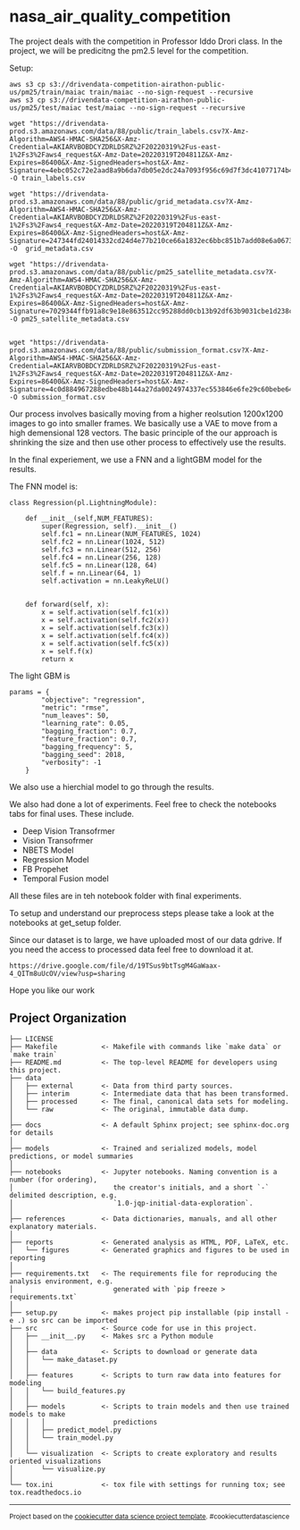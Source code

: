 nasa_air_quality_competition
==============================

The project deals with the competition in Professor Iddo Drori class. In the project, we will be predicitng the pm2.5 level for the competition. 

Setup:
```
aws s3 cp s3://drivendata-competition-airathon-public-us/pm25/train/maiac train/maiac --no-sign-request --recursive
aws s3 cp s3://drivendata-competition-airathon-public-us/pm25/test/maiac test/maiac --no-sign-request --recursive

wget "https://drivendata-prod.s3.amazonaws.com/data/88/public/train_labels.csv?X-Amz-Algorithm=AWS4-HMAC-SHA256&X-Amz-Credential=AKIARVBOBDCYZDRLDSRZ%2F20220319%2Fus-east-1%2Fs3%2Faws4_request&X-Amz-Date=20220319T204811Z&X-Amz-Expires=86400&X-Amz-SignedHeaders=host&X-Amz-Signature=4ebc052c72e2aad8a9b6da7db05e2dc24a7093f956c69d7f3dc41077174b451a" -O train_labels.csv

wget "https://drivendata-prod.s3.amazonaws.com/data/88/public/grid_metadata.csv?X-Amz-Algorithm=AWS4-HMAC-SHA256&X-Amz-Credential=AKIARVBOBDCYZDRLDSRZ%2F20220319%2Fus-east-1%2Fs3%2Faws4_request&X-Amz-Date=20220319T204811Z&X-Amz-Expires=86400&X-Amz-SignedHeaders=host&X-Amz-Signature=247344fd24014332cd24d4e77b210ce66a1832ec6bbc851b7add08e6a0673e24" -O  grid_metadata.csv

wget "https://drivendata-prod.s3.amazonaws.com/data/88/public/pm25_satellite_metadata.csv?X-Amz-Algorithm=AWS4-HMAC-SHA256&X-Amz-Credential=AKIARVBOBDCYZDRLDSRZ%2F20220319%2Fus-east-1%2Fs3%2Faws4_request&X-Amz-Date=20220319T204811Z&X-Amz-Expires=86400&X-Amz-SignedHeaders=host&X-Amz-Signature=7029344ffb91a8c9e18e863512cc95288dd0cb13b92df63b9031cbe1d238cffe" -O pm25_satellite_metadata.csv


wget "https://drivendata-prod.s3.amazonaws.com/data/88/public/submission_format.csv?X-Amz-Algorithm=AWS4-HMAC-SHA256&X-Amz-Credential=AKIARVBOBDCYZDRLDSRZ%2F20220319%2Fus-east-1%2Fs3%2Faws4_request&X-Amz-Date=20220319T204811Z&X-Amz-Expires=86400&X-Amz-SignedHeaders=host&X-Amz-Signature=4c0d884967288edbe48b144a27da0024974337ec553846e6fe29c60bebe64a1d" -O submission_format.csv
```

Our process involves basically moving from a higher reolsution 1200x1200 images to go into smaller frames. We basically use a VAE to move from a high demensional 128 vectors. The basic principle of the our approach is shrinking the size and then use other process to effectively use the results. 

In the final experiement, we use a FNN and a lightGBM model for the results. 

The FNN model is:

```
class Regression(pl.LightningModule):
    
    def __init__(self,NUM_FEATURES):
        super(Regression, self).__init__()
        self.fc1 = nn.Linear(NUM_FEATURES, 1024)
        self.fc2 = nn.Linear(1024, 512)
        self.fc3 = nn.Linear(512, 256)
        self.fc4 = nn.Linear(256, 128)
        self.fc5 = nn.Linear(128, 64)
        self.f = nn.Linear(64, 1)
        self.activation = nn.LeakyReLU()
    

    def forward(self, x):
        x = self.activation(self.fc1(x))
        x = self.activation(self.fc2(x))
        x = self.activation(self.fc3(x))
        x = self.activation(self.fc4(x))
        x = self.activation(self.fc5(x))
        x = self.f(x)
        return x
```

The light GBM is 
```
params = {
        "objective": "regression",
        "metric": "rmse",
        "num_leaves": 50,
        "learning_rate": 0.05,
        "bagging_fraction": 0.7,
        "feature_fraction": 0.7,
        "bagging_frequency": 5,
        "bagging_seed": 2018,
        "verbosity": -1
    }

```

We also use a hierchial model to go through the results. 

We also had done a lot of experiments. Feel free to check the notebooks tabs for final uses. These include.
* Deep Vision Transofrmer
* Vision Transofrmer
* NBETS Model
* Regression Model
* FB Propehet
* Temporal Fusion model

All these files are in teh notebook folder with final experiments. 

To setup and understand our preprocess steps please take a look at the notebooks at get_setup folder.

Since our dataset is to large, we have uploaded most of our data gdrive. If you need the access to processed data feel free to download it at. 

```
https://drive.google.com/file/d/19TSus9btTsgM4GaWaax-4_QITm8uUcOV/view?usp=sharing
```

Hope you like our work



Project Organization
------------

    ├── LICENSE
    ├── Makefile           <- Makefile with commands like `make data` or `make train`
    ├── README.md          <- The top-level README for developers using this project.
    ├── data
    │   ├── external       <- Data from third party sources.
    │   ├── interim        <- Intermediate data that has been transformed.
    │   ├── processed      <- The final, canonical data sets for modeling.
    │   └── raw            <- The original, immutable data dump.
    │
    ├── docs               <- A default Sphinx project; see sphinx-doc.org for details
    │
    ├── models             <- Trained and serialized models, model predictions, or model summaries
    │
    ├── notebooks          <- Jupyter notebooks. Naming convention is a number (for ordering),
    │                         the creator's initials, and a short `-` delimited description, e.g.
    │                         `1.0-jqp-initial-data-exploration`.
    │
    ├── references         <- Data dictionaries, manuals, and all other explanatory materials.
    │
    ├── reports            <- Generated analysis as HTML, PDF, LaTeX, etc.
    │   └── figures        <- Generated graphics and figures to be used in reporting
    │
    ├── requirements.txt   <- The requirements file for reproducing the analysis environment, e.g.
    │                         generated with `pip freeze > requirements.txt`
    │
    ├── setup.py           <- makes project pip installable (pip install -e .) so src can be imported
    ├── src                <- Source code for use in this project.
    │   ├── __init__.py    <- Makes src a Python module
    │   │
    │   ├── data           <- Scripts to download or generate data
    │   │   └── make_dataset.py
    │   │
    │   ├── features       <- Scripts to turn raw data into features for modeling
    │   │   └── build_features.py
    │   │
    │   ├── models         <- Scripts to train models and then use trained models to make
    │   │   │                 predictions
    │   │   ├── predict_model.py
    │   │   └── train_model.py
    │   │
    │   └── visualization  <- Scripts to create exploratory and results oriented visualizations
    │       └── visualize.py
    │
    └── tox.ini            <- tox file with settings for running tox; see tox.readthedocs.io


--------

<p><small>Project based on the <a target="_blank" href="https://drivendata.github.io/cookiecutter-data-science/">cookiecutter data science project template</a>. #cookiecutterdatascience</small></p>



